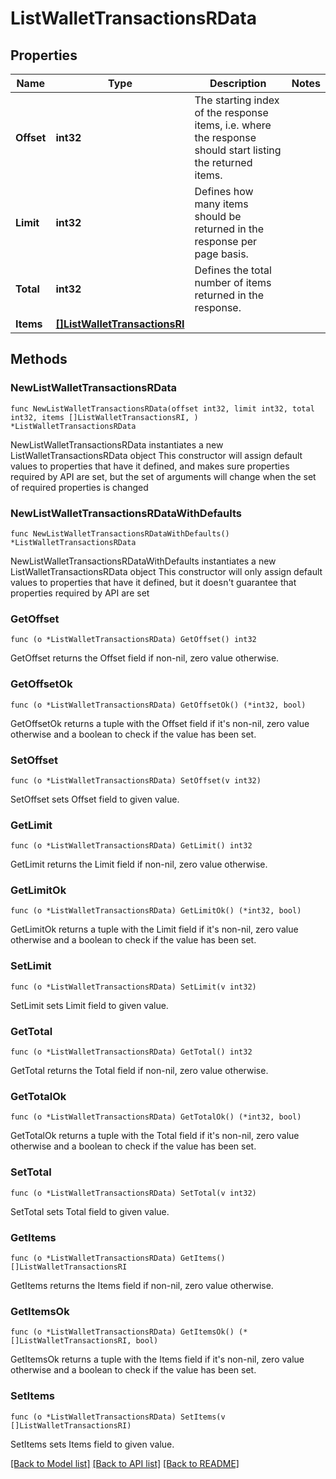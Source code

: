 # ListWalletTransactionsRData

## Properties

Name | Type | Description | Notes
------------ | ------------- | ------------- | -------------
**Offset** | **int32** | The starting index of the response items, i.e. where the response should start listing the returned items. | 
**Limit** | **int32** | Defines how many items should be returned in the response per page basis. | 
**Total** | **int32** | Defines the total number of items returned in the response. | 
**Items** | [**[]ListWalletTransactionsRI**](ListWalletTransactionsRI.md) |  | 

## Methods

### NewListWalletTransactionsRData

`func NewListWalletTransactionsRData(offset int32, limit int32, total int32, items []ListWalletTransactionsRI, ) *ListWalletTransactionsRData`

NewListWalletTransactionsRData instantiates a new ListWalletTransactionsRData object
This constructor will assign default values to properties that have it defined,
and makes sure properties required by API are set, but the set of arguments
will change when the set of required properties is changed

### NewListWalletTransactionsRDataWithDefaults

`func NewListWalletTransactionsRDataWithDefaults() *ListWalletTransactionsRData`

NewListWalletTransactionsRDataWithDefaults instantiates a new ListWalletTransactionsRData object
This constructor will only assign default values to properties that have it defined,
but it doesn't guarantee that properties required by API are set

### GetOffset

`func (o *ListWalletTransactionsRData) GetOffset() int32`

GetOffset returns the Offset field if non-nil, zero value otherwise.

### GetOffsetOk

`func (o *ListWalletTransactionsRData) GetOffsetOk() (*int32, bool)`

GetOffsetOk returns a tuple with the Offset field if it's non-nil, zero value otherwise
and a boolean to check if the value has been set.

### SetOffset

`func (o *ListWalletTransactionsRData) SetOffset(v int32)`

SetOffset sets Offset field to given value.


### GetLimit

`func (o *ListWalletTransactionsRData) GetLimit() int32`

GetLimit returns the Limit field if non-nil, zero value otherwise.

### GetLimitOk

`func (o *ListWalletTransactionsRData) GetLimitOk() (*int32, bool)`

GetLimitOk returns a tuple with the Limit field if it's non-nil, zero value otherwise
and a boolean to check if the value has been set.

### SetLimit

`func (o *ListWalletTransactionsRData) SetLimit(v int32)`

SetLimit sets Limit field to given value.


### GetTotal

`func (o *ListWalletTransactionsRData) GetTotal() int32`

GetTotal returns the Total field if non-nil, zero value otherwise.

### GetTotalOk

`func (o *ListWalletTransactionsRData) GetTotalOk() (*int32, bool)`

GetTotalOk returns a tuple with the Total field if it's non-nil, zero value otherwise
and a boolean to check if the value has been set.

### SetTotal

`func (o *ListWalletTransactionsRData) SetTotal(v int32)`

SetTotal sets Total field to given value.


### GetItems

`func (o *ListWalletTransactionsRData) GetItems() []ListWalletTransactionsRI`

GetItems returns the Items field if non-nil, zero value otherwise.

### GetItemsOk

`func (o *ListWalletTransactionsRData) GetItemsOk() (*[]ListWalletTransactionsRI, bool)`

GetItemsOk returns a tuple with the Items field if it's non-nil, zero value otherwise
and a boolean to check if the value has been set.

### SetItems

`func (o *ListWalletTransactionsRData) SetItems(v []ListWalletTransactionsRI)`

SetItems sets Items field to given value.



[[Back to Model list]](../README.md#documentation-for-models) [[Back to API list]](../README.md#documentation-for-api-endpoints) [[Back to README]](../README.md)


